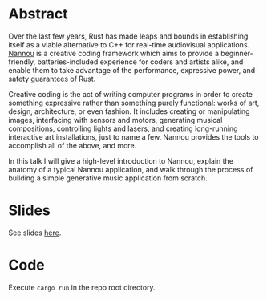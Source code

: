 # Abstract
Over the last few years, Rust has made leaps and bounds in establishing itself as a viable alternative to C++ for real-time audiovisual applications. [Nannou](https://nannou.cc) is a creative coding framework which aims to provide a beginner-friendly, batteries-included experience for coders and artists alike, and enable them to take advantage of the performance, expressive power, and safety guarantees of Rust.

Creative coding is the act of writing computer programs in order to create something expressive rather than something purely functional: works of art, design, architecture, or even fashion. It includes creating or manipulating images, interfacing with sensors and motors, generating musical compositions, controlling lights and lasers, and creating long-running interactive art installations, just to name a few. Nannou provides the tools to accomplish all of the above, and more.

In this talk I will give a high-level introduction to Nannou, explain the anatomy of a typical Nannou application, and walk through the process of building a simple generative music application from scratch.

# Slides
See slides [here](http://zsolttorok.com/nannou-adc21).

# Code
Execute `cargo run` in the repo root directory.
